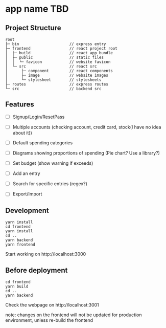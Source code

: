 # app name TBD

## Project Structure

```
root
├─ bin                      // express entry
├─ frontend                 // react project root
│  ├─ build                 // react app bundle
│  ├─ public                // static files
│  │  └─ favicon            // website favicon
│  └─ src                   // react src
│      ├─ component         // react components
│      ├─ image             // website images
│      └─ stylesheet        // stylesheets
├─ routes                   // express routes
└─ src                      // backend src
```

## Features

- [ ] Signup/Login/ResetPass
- [ ] Multiple accounts (checking account, credit card, stock(I have no idea about it))  
- [ ] Default spending categories
- [ ] Diagrams showing proportions of spending (Pie chart? Use a library?)
- [ ] Set budget (show warning if exceeds)
- [ ] Add an entry  
- [ ] Search for specific entries (regex?)
- [ ] Export/Import


## Development
```
yarn install
cd frontend
yarn install
cd ..
yarn backend
yarn frontend
```
Start working on http://localhost:3000

## Before deployment
```
cd frontend
yarn build
cd ..
yarn backend
```
Check the webpage on http://localhost:3001 

note: changes on the frontend will not be updated for production environment, unless re-build the frontend

